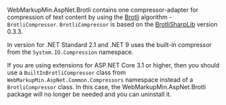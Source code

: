 WebMarkupMin.AspNet.Brotli contains one compressor-adapter for compression of text content by using the [Brotli](https://github.com/google/brotli) algorithm - `BrotliCompressor`.
`BrotliCompressor` is based on the [BrotliSharpLib](https://github.com/master131/BrotliSharpLib) version 0.3.3.

In version for .NET Standard 2.1 and .NET 9 uses the built-in compressor from the `System.IO.Compression` namespace.

If you are using extensions for ASP.NET Core 3.1 or higher, then you should use a `BuiltInBrotliCompressor` class from `WebMarkupMin.AspNet.Common.Compressors` namespace instead of a `BrotliCompressor` class.
In this case, the WebMarkupMin.AspNet.Brotli package will no longer be needed and you can uninstall it.